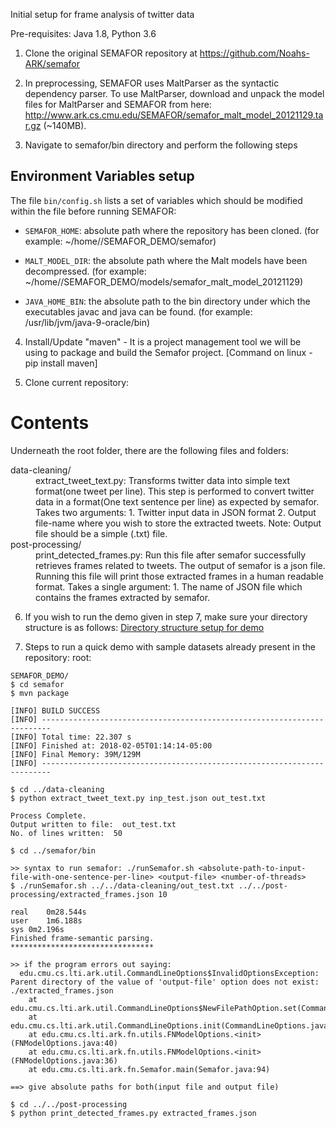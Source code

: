 Initial setup for frame analysis of twitter data

Pre-requisites: Java 1.8, Python 3.6

1. Clone the original SEMAFOR repository at <https://github.com/Noahs-ARK/semafor>

2. In preprocessing, SEMAFOR uses MaltParser as the syntactic dependency parser. To use MaltParser, download and unpack the model files for MaltParser and SEMAFOR from here: <http://www.ark.cs.cmu.edu/SEMAFOR/semafor_malt_model_20121129.tar.gz> (~140MB).

3. Navigate to semafor/bin directory and perform the following steps

Environment Variables setup
-------------------------------
The file `bin/config.sh` lists a set of variables which should be modified within the file before running
SEMAFOR:

- `SEMAFOR_HOME`: absolute path where the repository has been cloned. (for example: ~/home/<usr-name>/SEMAFOR_DEMO/semafor)

- `MALT_MODEL_DIR`: the absolute path where the Malt models have been decompressed. (for example: ~/home/<usr-name>/SEMAFOR_DEMO/models/semafor_malt_model_20121129)

- `JAVA_HOME_BIN`: the absolute path to the bin directory under which the executables javac and java can be found. (for example: /usr/lib/jvm/java-9-oracle/bin)

4. Install/Update "maven" - It is a project management tool we will be using to package and build the Semafor project.
[Command on linux - pip install maven]

5. Clone current repository:

Contents
========

Underneath the root folder, there are the following files and folders:

<dl>
  <dt>data-cleaning/</dt>
    <dd>
      extract_tweet_text.py: Transforms twitter data into simple text format(one tweet per line). This step is performed to convert twitter data in a format(One text sentence per line) as expected by semafor.
      Takes two arguments: 
      1. Twitter input data in JSON format 
      2. Output file-name where you wish to store the extracted tweets.
      Note: Output file should be a simple (.txt) file.
    </dd>

  <dt>post-processing/</dt>
    <dd>
      print_detected_frames.py: Run this file after semafor successfully retrieves frames related to tweets. The output of semafor is a json file. Running this file will print those extracted frames in a human readable format.
      Takes a single argument:
      1. The name of JSON file which contains the frames extracted by semafor.
    </dd>
</dl>

6. If you wish to run the demo given in step 7, make sure your directory structure is as follows:
[Directory structure setup for demo](directory_structure.png)

7. Steps to run a quick demo with sample datasets already present in the repository:
root:

```
SEMAFOR_DEMO/
$ cd semafor
$ mvn package

[INFO] BUILD SUCCESS
[INFO] ------------------------------------------------------------------------
[INFO] Total time: 22.307 s
[INFO] Finished at: 2018-02-05T01:14:14-05:00
[INFO] Final Memory: 39M/129M
[INFO] ------------------------------------------------------------------------

$ cd ../data-cleaning
$ python extract_tweet_text.py inp_test.json out_test.txt

Process Complete.
Output written to file:  out_test.txt
No. of lines written:  50

$ cd ../semafor/bin

>> syntax to run semafor: ./runSemafor.sh <absolute-path-to-input-file-with-one-sentence-per-line> <output-file> <number-of-threads>
$ ./runSemafor.sh ../../data-cleaning/out_test.txt ../../post-processing/extracted_frames.json 10

real	0m28.544s
user	1m6.188s
sys	0m2.196s
Finished frame-semantic parsing.
********************************

>> if the program errors out saying:
  edu.cmu.cs.lti.ark.util.CommandLineOptions$InvalidOptionsException: Parent directory of the value of 'output-file' option does not exist: ./extracted_frames.json
  	at edu.cmu.cs.lti.ark.util.CommandLineOptions$NewFilePathOption.set(CommandLineOptions.java:127)
  	at edu.cmu.cs.lti.ark.util.CommandLineOptions.init(CommandLineOptions.java:267)
  	at edu.cmu.cs.lti.ark.fn.utils.FNModelOptions.<init>(FNModelOptions.java:40)
  	at edu.cmu.cs.lti.ark.fn.utils.FNModelOptions.<init>(FNModelOptions.java:36)
  	at edu.cmu.cs.lti.ark.fn.Semafor.main(Semafor.java:94)

==> give absolute paths for both(input file and output file)

$ cd ../../post-processing
$ python print_detected_frames.py extracted_frames.json
```
